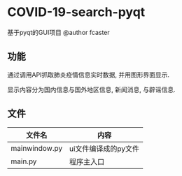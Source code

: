 # COVID-19-search-pyqt

基于pyqt的GUI项目
@author fcaster 

## 功能
通过调用API抓取肺炎疫情信息实时数据, 并用图形界面显示.

显示内容分为国内信息与国外地区信息, 新闻消息, 与辟谣信息.
## 文件

文件名|内容
-|-
mainwindow.py|ui文件编译成的py文件
main.py|程序主入口

